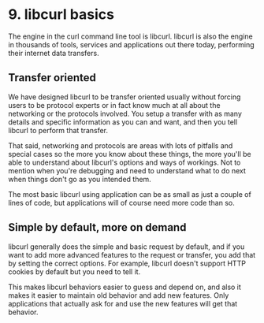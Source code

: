 # 9. libcurl basics

The engine in the curl command line tool is libcurl. libcurl is also the
engine in thousands of tools, services and applications out there today,
performing their internet data transfers.

## Transfer oriented

We have designed libcurl to be transfer oriented usually without forcing users
to be protocol experts or in fact know much at all about the networking or the
protocols involved. You setup a transfer with as many details and specific
information as you can and want, and then you tell libcurl to perform that
transfer.

That said, networking and protocols are areas with lots of pitfalls and
special cases so the more you know about these things, the more you'll be able
to understand about libcurl's options and ways of workings. Not to mention
when you're debugging and need to understand what to do next when things don't
go as you intended them.

The most basic libcurl using application can be as small as just a couple of
lines of code, but applications will of course need more code than so.

## Simple by default, more on demand

libcurl generally does the simple and basic request by default, and if you
want to add more advanced features to the request or transfer, you add that by
setting the correct options. For example, libcurl doesn't support HTTP cookies
by default but you need to tell it.

This makes libcurl behaviors easier to guess and depend on, and also it makes
it easier to maintain old behavior and add new features. Only applications
that actually ask for and use the new features will get that behavior.
